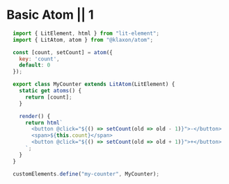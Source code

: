 <script type="module" src="../../components/wcd-snippet.js"></script>

# Basic Atom || 1

<wcd-snippet data-id="4jOEMPDsdljAVmAmoQSJ">

  ```js
    import { LitElement, html } from "lit-element";
    import { LitAtom, atom } from "@klaxon/atom";

    const [count, setCount] = atom({
      key: 'count',
      default: 0
    });

    export class MyCounter extends LitAtom(LitElement) {
      static get atoms() {
        return [count];
      }

      render() {
        return html`
          <button @click="${() => setCount(old => old - 1)}">-</button>
          <span>${this.count}</span>
          <button @click="${() => setCount(old => old + 1)}">+</button>
        `;
      }
    }

    customElements.define("my-counter", MyCounter);


  ```

</wcd-snippet>